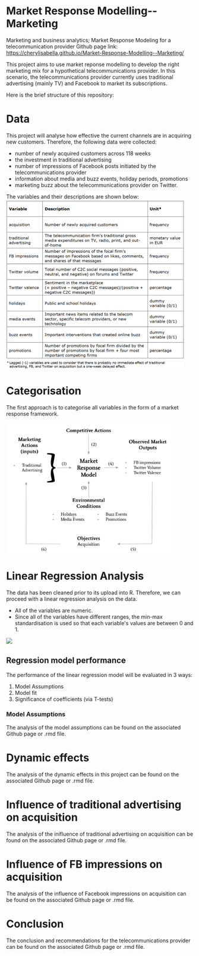 # Market Response Modelling--Marketing
Marketing and business analytics;   Market Response Modeling for a telecommunication provider 
Github page link: https://cherylisabella.github.io/Market-Response-Modelling--Marketing/


This project aims to use market reponse modelling to develop the right marketing mix for a hypothetical telecommunications provider.
In this scenario, the telecommunications provider currently uses traditional advertising (mainly TV) and Facebook to market its subscriptions.

Here is the brief structure of this repository:

# Data 
This project will analyse how effective the current channels are in acquiring new customers. Therefore, the following data were collected:

- number of newly acquired customers across 118 weeks
- the investment in traditional advertising
- number of impressions of Facebook posts initiated by the telecommunications provider
- information about media and buzz events, holiday periods, promotions
- marketing buzz about the telecommunications provider on Twitter.

The variables and their descriptions are shown below:
![](mrm%20variables.png)

# Categorisation
The first approach is to categorise all variables in the form of a market response framework. 


![](market%20response%20framework.png)

# Linear Regression Analysis
The data has been cleaned prior to its upload into R. Therefore, we can
proceed with a linear regression analysis on the data.


- All of the variables are numeric. 
- Since all of the variables have different ranges, the min-max standardisation is used so that each variable's values are between 0 and 1.

![](mrm%20model%20results.png)

## Regression model performance

The performance of the linear regression model will be evaluated in 3
ways:

1.  Model Assumptions
2.  Model fit
3.  Significance of coefficients (via T-tests)

### Model Assumptions

The analysis of the model assumptions can be found on the associated Github page or .rmd file.


# Dynamic effects
The analysis of the dynamic effects in this project can be found on the associated Github page or .rmd file.


# Influence of traditional advertising on acquisition
The analysis of the inifluence of traditional advertising on acquisition can be found on the associated Github page or .rmd file.


# Influence of FB impressions on acquisition
The analysis of the influence of Facebook impressions on acquisition can be found on the associated Github page or .rmd file.


# Conclusion
The conclusion and recommendations for the telecommunications provider can be found on the associated Github page or .rmd file.
